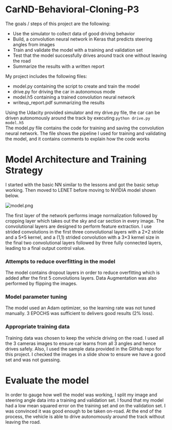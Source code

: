 # CarND-Behavioral-Cloning-P3

The goals / steps of this project are the following:
- Use the simulator to collect data of good driving behavior
- Build, a convolution neural network in Keras that predicts steering angles from images
- Train and validate the model with a training and validation set
- Test that the model successfully drives around track one without leaving the road
- Summarize the results with a written report


My project includes the following files:
- model.py containing the script to create and train the model
- drive.py for driving the car in autonomous mode
- model.h5 containing a trained convolution neural network
- writeup_report.pdf summarizing the results

Using the Udacity provided simulator and my drive.py file, the car can be driven autonomously around the track by executing
``python drive.py model.h5``  
The model.py file contains the code for training and saving the convolution neural network. The file shows the pipeline I used for training and validating the model, and it contains comments to explain how the code works

# Model Architecture and Training Strategy
I started with the basic NN similar to the lessons and got the basic setup working. Then moved to LENET before moving to NVIDIA model shown below.  

![model.png](https://github.com/abhisheksreesaila/CarND-Behavioral-Cloning-P3/raw/master/model.png)

The first layer of the network performs image normalization followed by cropping layer which takes out the sky and car section in every image. The convolutional layers are designed to perform feature extraction. I use strided convolutions in the first three convolutional layers with a 2×2 stride and a 5×5 kernel, and a (1,1) strided convolution with a 3×3 kernel size in the final two convolutional layers followed by three fully connected layers, leading to a final output control value. 

### Attempts to reduce overfitting in the model
The model contains dropout layers in order to reduce overfitting which is added after the first 5 convolutions layers. Data Augmentation was also performed by flipping the images.
### Model parameter tuning
The model used an Adam optimizer, so the learning rate was not tuned manually. 3 EPOCHS was sufficient to delivers good results (2% loss). 
### Appropriate training data
Training data was chosen to keep the vehicle driving on the road. I used all the 3 cameras images to ensure car learns from all 3 angles and hence drives safely. Also, I used the sample data provided in the GitHub repo for this project. I checked the images in a slide show to ensure we have a good set and was not guessing.  

# Evaluate the model
In order to gauge how well the model was working, I split my image and steering angle data into a training and validation set. I found that my model had a low mean squared error on the training set and on the validation set. I was convinced it was good enough to be taken on-road.
At the end of the process, the vehicle is able to drive autonomously around the track without leaving the road.
